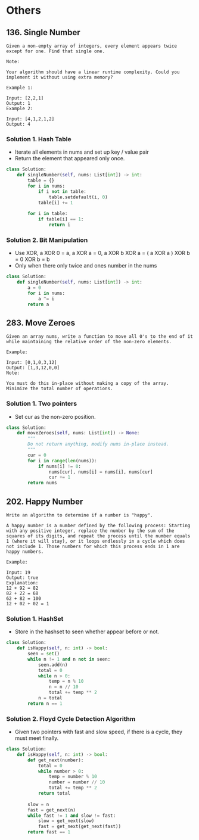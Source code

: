 # Others

## 136. Single Number

```
Given a non-empty array of integers, every element appears twice except for one. Find that single one.

Note:

Your algorithm should have a linear runtime complexity. Could you implement it without using extra memory?

Example 1:

Input: [2,2,1]
Output: 1
Example 2:

Input: [4,1,2,1,2]
Output: 4
```

### Solution 1. Hash Table

* Iterate all elements in nums and set up key / value pair
* Return the element that appeared only once.

```python
class Solution:
    def singleNumber(self, nums: List[int]) -> int:
        table = {}
        for i in nums:
            if i not in table:
                table.setdefault(i, 0)
            table[i] += 1
        
        for i in table:
            if table[i] == 1:
                return i
```

### Solution 2. Bit Manipulation

* Use XOR, a XOR 0 = a, a XOR a = 0, a XOR b XOR a = ( a XOR a ) XOR b = 0 XOR b = b
* Only when there only twice and ones number in the nums

```python
class Solution:
    def singleNumber(self, nums: List[int]) -> int:
        a = 0
        for i in nums:
            a ^= i
        return a
```

## 283. Move Zeroes

```
Given an array nums, write a function to move all 0's to the end of it while maintaining the relative order of the non-zero elements.

Example:

Input: [0,1,0,3,12]
Output: [1,3,12,0,0]
Note:

You must do this in-place without making a copy of the array.
Minimize the total number of operations.
```

### Solution 1. Two pointers

* Set cur as the non-zero position.

```python
class Solution:
    def moveZeroes(self, nums: List[int]) -> None:
        """
        Do not return anything, modify nums in-place instead.
        """
        cur = 0
        for i in range(len(nums)):
            if nums[i] != 0:
                nums[cur], nums[i] = nums[i], nums[cur]
                cur += 1
        return nums
```

## 202. Happy Number

```
Write an algorithm to determine if a number is "happy".

A happy number is a number defined by the following process: Starting with any positive integer, replace the number by the sum of the squares of its digits, and repeat the process until the number equals 1 (where it will stay), or it loops endlessly in a cycle which does not include 1. Those numbers for which this process ends in 1 are happy numbers.

Example: 

Input: 19
Output: true
Explanation: 
12 + 92 = 82
82 + 22 = 68
62 + 82 = 100
12 + 02 + 02 = 1
```

### Solution 1. HashSet

* Store in the hashset to seen whether appear before or not.

```python
class Solution:
    def isHappy(self, n: int) -> bool:
        seen = set()
        while n != 1 and n not in seen:
            seen.add(n)
            total = 0
            while n > 0:
                temp = n % 10
                n = n // 10
                total += temp ** 2
            n = total
        return n == 1
```

### Solution 2. Floyd Cycle Detection Algorithm

* Given two pointers with fast and slow speed, if there is a cycle, they must meet finally.

```python
class Solution:
    def isHappy(self, n: int) -> bool:
        def get_next(number):
            total = 0
            while number > 0:
                temp = number % 10
                number = number // 10
                total += temp ** 2
            return total
        
        slow = n
        fast = get_next(n)
        while fast != 1 and slow != fast:
            slow = get_next(slow)
            fast = get_next(get_next(fast))
        return fast == 1
```
